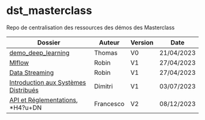 # dst_masterclass

Repo de centralisation des ressources des démos des Masterclass

Dossier | Auteur | Version | Date
--|--|--|--
[demo_deep_learning ](./Demo_deep_learning/liste_demos.md)| Thomas | V0 | 21/04/2023
[Mlflow ](./Mlflow/README.md)| Robin| V1 | 27/04/2023
[Data Streaming ](./mc_data_streaming_flink/README.md)| Robin| V1 | 27/04/2023
[Introduction aux Systèmes Distribués](./Introduction%20aux%20Systèmes%20Distribués/README.md)|Dimitri|V1|03/07/2023 |
[API et Réglementations](https://us02web.zoom.us/rec/share/GRKW4tRVhkeLALnCTaZbjKGj1GzMo8Wp7RTh3y9EGdX5gL2x0WFUS7gOSyLSZKb9.fdTlGD9YUG9pRqvE?startTime=1700823307000), *H4?u+DN|Francesco|V2|08/12/2023
